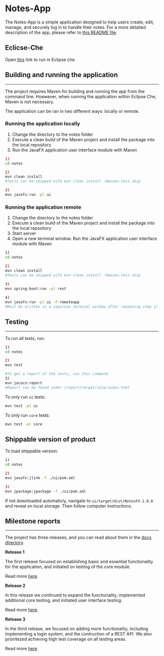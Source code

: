 # __Notes-App__

The Notes-App is a simple application designed to help users create, edit, manage, and securely log in to handle their notes. For a more detailed description of the app, please refer to [this README file](/notes/README.md).

## Eclicse-Che
Open [this](https://che.stud.ntnu.no/#https://gitlab.stud.idi.ntnu.no/it1901/groups-2023/gr2311/gr2311?new) link to run in Eclipse che. 

## Building and running the application
___

The project requires Maven for building and running the app from the command line. Hoewever, when running the application within Eclipse Che, Maven is not necessary. 

The application can be ran in two different ways: locally or remote. 

### Running the application locally 
1) Change the directory to the notes folder
2) Execute a clean build of the Maven project and install the package into the local repository
3) Run the JavaFX application user interface module with Maven

```sh
1) 
cd notes

2)
mvn clean install
#Tests can be skipped with mvn clean install -Dmaven.test.skip

3)
mvn javafx:run -pl ui
```
### Running the application remote

1) Change the directory to the notes folder
2) Execute a clean build of the Maven project and install the package into the local repository
3) Start server
4) Open a new terminal window. Run the JavaFX application user interface module with Maven

```sh
1) 
cd notes

2)
mvn clean install
#Tests can be skipped with mvn clean install -Dmaven.test.skip

3)
mvn spring-boot:run -pl rest
 
4) 
mvn javafx:run -pl ui -P remoteapp
#Must be written in a separate terminal window after repeating step 1) 

```

## Testing 
___

To run all tests, run: 

```sh
1)
cd notes

2)
mvn test

#To get a report of the tests, run this command. 
3)
mvn jacoco:report
#Report can be found under /report/target/site/index.html
```

To only run `ui` tests:

```sh 
mvn test -pl ui
```

To only run `core` tests:

```sh
mvn test -pl core
```

## Shippable version of product

To load shippable version:
```sh
1)
cd notes

2)
mvn javafx:jlink -f ./ui/pom.xml

3)
mvn jpackage:jpackage -f ./ui/pom.xml
```
If not downloaded automaticly, navigate to `ui/target/dist/NotesFX-1.0.0` and reveal on local storage. Then follow computer instructions.  
## Milestone reports
___
The project has three releases, and you can read about them in the [docs directory](/docs).

**Release 1** 

The first release focused on establishing basic and essential functionality for the application, and initiated on testing of the core module. 

Read more [here](/docs/Release1.md).

**Release 2**

In this release we continued to expand the functionality, implemented additional core testing, and initiated user interface testing. 

Read more [here](/docs/Release2.md).

**Release 3**

In the third release, we focused on adding more functionality, including implementing a login system, and the contruction of a REST API. We also prioritezed achieving high test coverage on all testing areas. 

Read more [here](/docs/Release3.md).